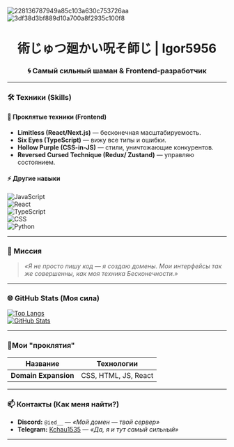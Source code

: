 
![228136787949a85c103a630c753726aa](https://github.com/user-attachments/assets/4d0572b6-46cb-44a9-ab1a-a337680b40cf)
![3df38d3bf889d10a700a8f2935c100f8](https://github.com/user-attachments/assets/e352b206-7376-488c-a398-1b37a1b80e11)


<h1 align="center"> 術じゅつ廻かい呪そ師じ | <strong>Igor5956</strong> </h1>
<h3 align="center"> 🌀 Самый сильный шаман & Frontend-разработчик </h3>

---

### **🛠 Техники (Skills)**  
#### **🌌 Проклятые техники (Frontend)**  
- **Limitless (React/Next.js)** — бесконечная масштабируемость.  
- **Six Eyes (TypeScript)** — вижу все типы и ошибки.  
- **Hollow Purple (CSS-in-JS)** — стили, уничтожающие конкурентов.  
- **Reversed Cursed Technique (Redux/ Zustand)** — управляю состоянием.  

#### **⚡ Другие навыки**  
![JavaScript](https://img.shields.io/badge/JavaScript-F7DF1E?style=flat&logo=javascript&logoColor=000)  
![React](https://img.shields.io/badge/React-61DAFB?style=flat&logo=react&logoColor=000)  
![TypeScript](https://img.shields.io/badge/TypeScript-3178C6?style=flat&logo=typescript&logoColor=white)  
![CSS](https://img.shields.io/badge/CSS3-1572B6?style=flat&logo=css3&logoColor=white)  
![Python](https://img.shields.io/badge/python-123456?style=flat&logo=css3&logoColor=white)

---

### **📜 Миссия**  
> *«Я не просто пишу код — я создаю домены. Мои интерфейсы так же совершенны, как моя техника Бесконечности.»*  

---

### **🌐 GitHub Stats (Моя сила)**  
[![Top Langs](https://github-readme-stats.vercel.app/api/top-langs/?username=Igor5956&layout=compact&theme=radical&hide_border=true&bg_color=000&title_color=9E00FF)](https://github.com/Igor5956)  
[![GitHub Stats](https://github-readme-stats.vercel.app/api?username=Igor5956&show_icons=true&theme=radical&hide_border=true&bg_color=000&title_color=9E00FF)](https://github.com/Igor5956)  

---

### **💼Мои "проклятия"**  
| Название             | Технологии                |
|----------------------|---------------------------|  
| **Domain Expansion**  | CSS, HTML, JS, React     |


---

### **📫 Контакты (Как меня найти?)**  
- **Discord:** `@ied__` — *«Мой домен — твой сервер»*  
- **Telegram:** [Kchau1535](https://t.me.com) — *«Да, я и тут самый сильный»*  

---
